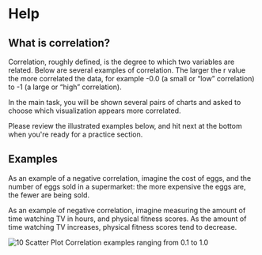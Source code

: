 # Help

## What is correlation?
Correlation, roughly defined, is the degree to which two variables are related. Below are several examples of correlation. The larger the r value the more correlated the data, for example -0.0 (a small or “low” correlation) to -1 (a large or “high” correlation).


In the main task, you will be shown several pairs of charts and asked to choose which visualization appears more correlated.


Please review the illustrated examples below, and hit next at the bottom when you're ready for a practice section.

## Examples
As an example of a negative correlation, imagine the cost of eggs, and the number of eggs sold in a supermarket: the more expensive the eggs are, the fewer are being sold.

As an example of negative correlation, imagine measuring the amount of time watching TV in hours, and physical fitness scores. As the amount of time watching TV increases, physical fitness scores tend to decrease.

![10 Scatter Plot Correlation examples ranging from 0.1 to 1.0](./assets/redblueheatmap.png)
